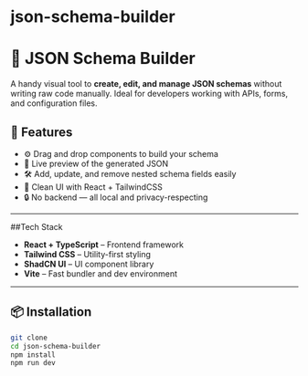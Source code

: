 # json-schema-builder
# 🧱 JSON Schema Builder

A handy visual tool to **create, edit, and manage JSON schemas** without writing raw code manually. Ideal for developers working with APIs, forms, and configuration files.

## 🚀 Features

- ⚙️ Drag and drop components to build your schema
- 🧾 Live preview of the generated JSON
- 🛠️ Add, update, and remove nested schema fields easily
- 🎨 Clean UI with React + TailwindCSS
- 🔒 No backend — all local and privacy-respecting

---

##Tech Stack

- **React + TypeScript** – Frontend framework
- **Tailwind CSS** – Utility-first styling
- **ShadCN UI** – UI component library
- **Vite** – Fast bundler and dev environment

---

## 📦 Installation

```bash
git clone 
cd json-schema-builder
npm install
npm run dev
